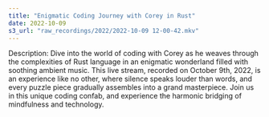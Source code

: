 ```yaml
---
title: "Enigmatic Coding Journey with Corey in Rust"
date: 2022-10-09
s3_url: "raw_recordings/2022/2022-10-09 12-00-42.mkv"
---
```


Description:
Dive into the world of coding with Corey as he weaves through the complexities of Rust language in an enigmatic wonderland filled with soothing ambient music. This live stream, recorded on October 9th, 2022, is an experience like no other, where silence speaks louder than words, and every puzzle piece gradually assembles into a grand masterpiece. Join us in this unique coding confab, and experience the harmonic bridging of mindfulness and technology.
